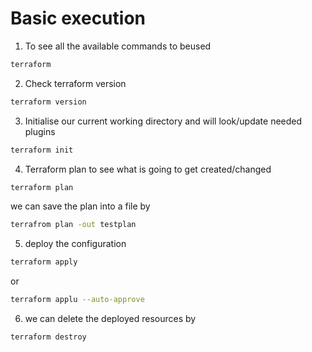 # Basic execution

1. To see all the available commands to beused
```sh
terraform
```
2. Check terraform version
```sh
terraform version
```
3. Initialise our current working directory and will look/update needed plugins
```sh
terraform init
```
4. Terraform plan to see what is going to get created/changed
```sh
terraform plan
```

we can save the plan into a file by
```sh
terrafrom plan -out testplan
```
5. deploy the configuration
```sh
terraform apply
```

or
```sh
terraform applu --auto-approve
```

6. we can delete the deployed resources by
```sh
terraform destroy   
```
